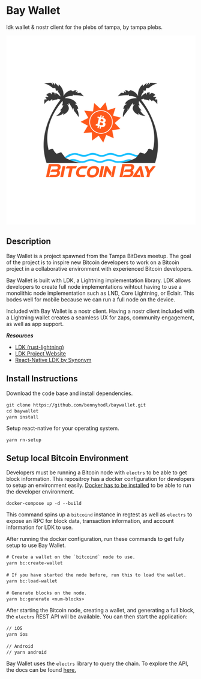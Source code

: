 # Bay Wallet

ldk wallet & nostr client for the plebs of tampa, by tampa plebs.

![Bitcoin Bay](./docs/bitcoinbay-full.jpeg)

## Description

Bay Wallet is a project spawned from the Tampa BitDevs meetup. The goal of the project is to inspire new Bitcoin developers to work on a Bitcoin project in a collaborative environment with experienced Bitcoin developers.

Bay Wallet is built with LDK, a Lightning implementation library. LDK allows developers to create full node implementations wihtout having to use a monolithic node implementation such as LND, Core Lightning, or Eclair. This bodes well for mobile because we can run a full node on the device.

Included with Bay Wallet is a nostr client. Having a nostr client included with a Lightning wallet creates a seamless UX for zaps, community engagement, as well as app support.

***Resources***
* [LDK (rust-lightning)](https://github.com/lightningdevkit/rust-lightning)
* [LDK Project Website](https://lightningdevkit.org/)
* [React-Native LDK by Synonym](https://github.com/synonymdev/react-native-ldk)

## Install Instructions

Download the code base and install dependencies.
```
git clone https://github.com/bennyhodl/baywallet.git
cd baywallet
yarn install
```

Setup react-native for your operating system.
```
yarn rn-setup
```

## Setup local Bitcoin Environment
Developers must be running a Bitcoin node with `electrs` to be able to get block information. This repositroy has a docker configuration for developers to setup an environment easily. [Docker has to be installed](https://www.docker.com/) to be able to run the developer environment.

```
docker-compose up -d --build
```

This command spins up a `bitcoind` instance in regtest as well as `electrs` to expose an RPC for block data, transaction information, and account information for LDK to use.

After running the docker configuration, run these commands to get fully setup to use Bay Wallet.

```
# Create a wallet on the `bitcoind` node to use.
yarn bc:create-wallet

# If you have started the node before, run this to load the wallet.
yarn bc:load-wallet

# Generate blocks on the node.
yarn bc:generate <num-blocks>
```

After starting the Bitcoin node, creating a wallet, and generating a full block, the `electrs` REST API will be available. You can then start the application:
```
// iOS
yarn ios

// Android
// yarn android
```

Bay Wallet uses the `electrs` library to query the chain. To explore the API, the docs can be found [here.](https://github.com/Blockstream/esplora/blob/master/API.md)
